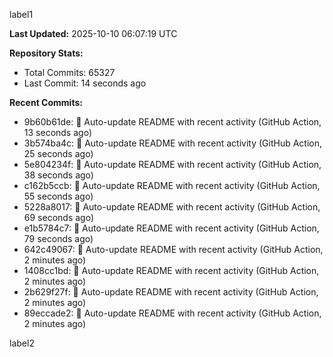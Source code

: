 
label1 
<!-- ACTIVITY_START -->
**Last Updated:** 2025-10-10 06:07:19 UTC

**Repository Stats:**
- Total Commits: 65327
- Last Commit: 14 seconds ago

**Recent Commits:**
- 9b60b61de: 🤖 Auto-update README with recent activity (GitHub Action, 13 seconds ago)
- 3b574ba4c: 🤖 Auto-update README with recent activity (GitHub Action, 25 seconds ago)
- 5e804234f: 🤖 Auto-update README with recent activity (GitHub Action, 38 seconds ago)
- c162b5ccb: 🤖 Auto-update README with recent activity (GitHub Action, 55 seconds ago)
- 5228a8017: 🤖 Auto-update README with recent activity (GitHub Action, 69 seconds ago)
- e1b5784c7: 🤖 Auto-update README with recent activity (GitHub Action, 79 seconds ago)
- 642c49067: 🤖 Auto-update README with recent activity (GitHub Action, 2 minutes ago)
- 1408cc1bd: 🤖 Auto-update README with recent activity (GitHub Action, 2 minutes ago)
- 2b629f27f: 🤖 Auto-update README with recent activity (GitHub Action, 2 minutes ago)
- 89eccade2: 🤖 Auto-update README with recent activity (GitHub Action, 2 minutes ago)
<!-- ACTIVITY_END -->

label2

